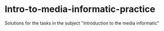 # Intro-to-media-informatic-practice
Solutions for the tasks in the subject "Introduction to the media informatic"
